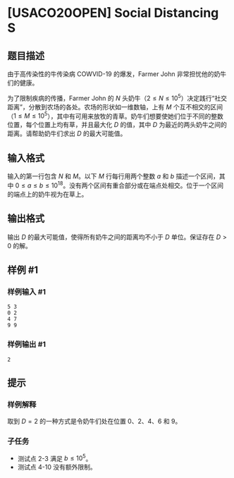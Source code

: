 # [USACO20OPEN] Social Distancing S

## 题目描述

由于高传染性的牛传染病 COWVID-19 的爆发，Farmer John 非常担忧他的奶牛们的健康。

为了限制疾病的传播，Farmer John 的 $N$ 头奶牛（$2\le N\le 10^5$）决定践行“社交距离”，分散到农场的各处。农场的形状如一维数轴，上有 $M$ 个互不相交的区间（$1\le M\le 10^5$），其中有可用来放牧的青草。奶牛们想要使她们位于不同的整数位置，每个位置上均有草，并且最大化 $D$ 的值，其中 $D$ 为最近的两头奶牛之间的距离。请帮助奶牛们求出 $D$ 的最大可能值。

## 输入格式

输入的第一行包含 $N$ 和 $M$。以下 $M$ 行每行用两个整数 $a$ 和 $b$ 描述一个区间，其中 $0\le a\le b\le 10^{18}$。没有两个区间有重合部分或在端点处相交。位于一个区间的端点上的奶牛视为在草上。

## 输出格式

输出 $D$ 的最大可能值，使得所有奶牛之间的距离均不小于 $D$ 单位。保证存在 $D>0$ 的解。

## 样例 #1

### 样例输入 #1
```
5 3
0 2
4 7
9 9
```

### 样例输出 #1

```
2
```

## 提示

### 样例解释
取到 $D=2$ 的一种方式是令奶牛们处在位置 $0$、$2$、$4$、$6$ 和 $9$。

### 子任务
- 测试点 $2$-$3$ 满足 $b\le 10^5$。
- 测试点 $4$-$10$ 没有额外限制。
